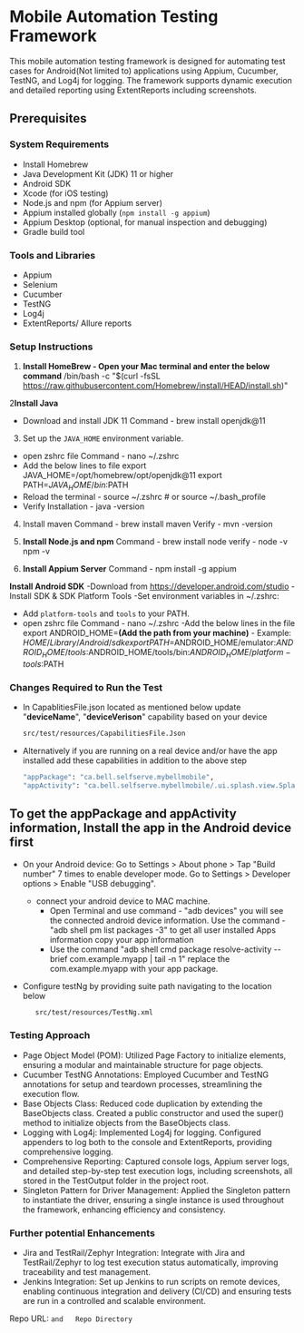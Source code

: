 # Mobile Automation Testing Framework

This mobile automation testing framework is designed for automating test cases for Android(Not limited to) applications using Appium, Cucumber, TestNG, and Log4j for logging. The framework supports dynamic execution and detailed reporting using ExtentReports including screenshots.


## Prerequisites

### System Requirements
- Install Homebrew
- Java Development Kit (JDK) 11 or higher
- Android SDK
- Xcode (for iOS testing)
- Node.js and npm (for Appium server)
- Appium installed globally (`npm install -g appium`)
- Appium Desktop (optional, for manual inspection and debugging)
- Gradle build tool

### Tools and Libraries
- Appium
- Selenium
- Cucumber
- TestNG
- Log4j
- ExtentReports/ Allure reports

### Setup Instructions
1. **Install HomeBrew - Open your Mac terminal and enter the below command**
/bin/bash -c "$(curl -fsSL https://raw.githubusercontent.com/Homebrew/install/HEAD/install.sh)"

2**Install Java**
- Download and install JDK 11
Command - brew install openjdk@11

3. Set up the `JAVA_HOME` environment variable.
- open zshrc file Command - nano ~/.zshrc
- Add the below lines to file
     export JAVA_HOME=/opt/homebrew/opt/openjdk@11
     export PATH=$JAVA_HOME/bin:$PATH
- Reload the terminal - source ~/.zshrc  # or source ~/.bash_profile
- Verify Installation - java -version

4. Install maven
Command - brew install maven
Verify - mvn -version

5. **Install Node.js and npm**
Command - brew install node
verify - node -v
         npm -v

6. **Install Appium Server**
Command - npm install -g appium


**Install Android SDK**
-Download from https://developer.android.com/studio
-Install SDK & SDK Platform Tools
-Set environment variables in ~/.zshrc:
- Add `platform-tools` and `tools` to your PATH.
- open zshrc file 
     Command - nano ~/.zshrc
-Add the below lines in the file
  export ANDROID_HOME=**(Add the path from your machine)** - Example: $HOME/Library/Android/sdk   
  export PATH=$ANDROID_HOME/emulator:$ANDROID_HOME/tools:$ANDROID_HOME/tools/bin:$ANDROID_HOME/platform-tools:$PATH


### Changes Required to Run the Test
- In CapablitiesFile.json located as mentioned below update "**deviceName**", "**deviceVerison**" capability based on your device
    ```bash
   src/test/resources/CapabilitiesFile.Json
   ```
- Alternatively if you are running on a real device and/or have the app installed add these capabilities in addition to the above step
    ```bash
  "appPackage": "ca.bell.selfserve.mybellmobile",
  "appActivity": "ca.bell.selfserve.mybellmobile/.ui.splash.view.SplashActivity"

## To get the appPackage and appActivity information, Install the app in the Android device first
 - On your Android device:
  Go to Settings > About phone > Tap "Build number" 7 times to enable developer mode.
  Go to Settings > Developer options > Enable "USB debugging".
   - connect your android device to MAC machine. 
     - Open Terminal and use command - "adb devices"
     you will see the connected android device information. 
     Use the command - "adb shell pm list packages -3" to get all user installed Apps information
     copy your app information 
     - Use the command "adb shell cmd package resolve-activity --brief com.example.myapp | tail -n 1"
     replace the com.example.myapp with your app package.

     
    
- Configure testNg by providing suite path navigating to the location below
   ```bash
      src/test/resources/TestNg.xml
   ``` 

### Testing Approach
- Page Object Model (POM): Utilized Page Factory to initialize elements, ensuring a modular and maintainable structure for page objects.
- Cucumber TestNG Annotations: Employed Cucumber and TestNG annotations for setup and teardown processes, streamlining the execution flow.
- Base Objects Class: Reduced code duplication by extending the BaseObjects class. Created a public constructor and used the super() method to initialize objects from the BaseObjects class.
- Logging with Log4j: Implemented Log4j for logging. Configured appenders to log both to the console and ExtentReports, providing comprehensive logging.
- Comprehensive Reporting: Captured console logs, Appium server logs, and detailed step-by-step test execution logs, including screenshots, all stored in the TestOutput folder in the project root.
- Singleton Pattern for Driver Management: Applied the Singleton pattern to instantiate the driver, ensuring a single instance is used throughout the framework, enhancing efficiency and consistency.
### Further potential Enhancements
- Jira and TestRail/Zephyr Integration: Integrate with Jira and TestRail/Zephyr to log test execution status automatically, improving traceability and test management.
- Jenkins Integration: Set up Jenkins to run scripts on remote devices, enabling continuous integration and delivery (CI/CD) and ensuring tests are run in a controlled and scalable environment.

Repo URL: `` and  
Repo Directory `` 

